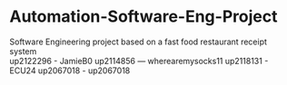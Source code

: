 # Automation-Software-Eng-Project
Software Engineering project based on a fast food restaurant receipt system  
up2122296 - JamieB0
up2114856 — wherearemysocks11
up2118131 - ECU24
up2067018 - up2067018
